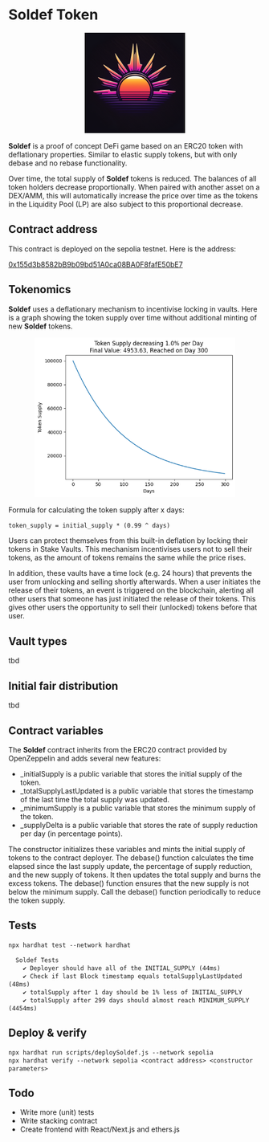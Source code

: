 # Soldef Token

<div align="center">
    <img src="screenshots/logo.png" width="200px"</img> 
</div>

**Soldef** is a proof of concept DeFi game based on an ERC20 token with deflationary properties.
Similar to elastic supply tokens, but with only debase and no rebase functionality.

Over time, the total supply of **Soldef** tokens is reduced. The balances of all token holders decrease proportionally.
When paired with another asset on a DEX/AMM, this will automatically increase the price over time as the tokens in the Liquidity Pool (LP) are also subject to this proportional decrease.

## Contract address

This contract is deployed on the sepolia testnet. Here is the address:

[0x155d3b8582bB9b09bd51A0ca08BA0F8fafE50bE7](https://sepolia.etherscan.io/address/0x155d3b8582bB9b09bd51A0ca08BA0F8fafE50bE7)

## Tokenomics

**Soldef** uses a deflationary mechanism to incentivise locking in vaults.
Here is a graph showing the token supply over time without additional minting of new **Soldef** tokens.

<div align="center">
    <img src="screenshots/plot.png" width="400px"</img> 
</div>

Formula for calculating the token supply after x days:
```
token_supply = initial_supply * (0.99 ^ days)
```

Users can protect themselves from this built-in deflation by locking their tokens in Stake Vaults.
This mechanism incentivises users not to sell their tokens, as the amount of tokens remains the same while the price rises.

In addition, these vaults have a time lock (e.g. 24 hours) that prevents the user from unlocking and selling shortly afterwards.
When a user initiates the release of their tokens, an event is triggered on the blockchain, alerting all other users that someone has just initiated the release of their tokens.
This gives other users the opportunity to sell their (unlocked) tokens before that user.

## Vault types

tbd

## Initial fair distribution

tbd

## Contract variables

The **Soldef** contract inherits from the ERC20 contract provided by OpenZeppelin and adds several new features:

- _initialSupply is a public variable that stores the initial supply of the token.
- _totalSupplyLastUpdated is a public variable that stores the timestamp of the last time the total supply was updated.
- _minimumSupply is a public variable that stores the minimum supply of the token.
- _supplyDelta is a public variable that stores the rate of supply reduction per day (in percentage points).

The constructor initializes these variables and mints the initial supply of tokens to the contract deployer.
The debase() function calculates the time elapsed since the last supply update, the percentage of supply reduction, and the new supply of tokens. It then updates the total supply and burns the excess tokens.
The debase() function ensures that the new supply is not below the minimum supply.
Call the debase() function periodically to reduce the token supply.

## Tests
```
npx hardhat test --network hardhat
```

```
  Soldef Tests
    ✔ Deployer should have all of the INITIAL_SUPPLY (44ms)
    ✔ Check if last Block timestamp equals totalSupplyLastUpdated (48ms)
    ✔ totalSupply after 1 day should be 1% less of INITIAL_SUPPLY
    ✔ totalSupply after 299 days should almost reach MINIMUM_SUPPLY (4454ms)
```


## Deploy & verify
```
npx hardhat run scripts/deploySoldef.js --network sepolia
npx hardhat verify --network sepolia <contract address> <constructor parameters>
```

## Todo
- Write more (unit) tests
- Write stacking contract
- Create frontend with React/Next.js and ethers.js